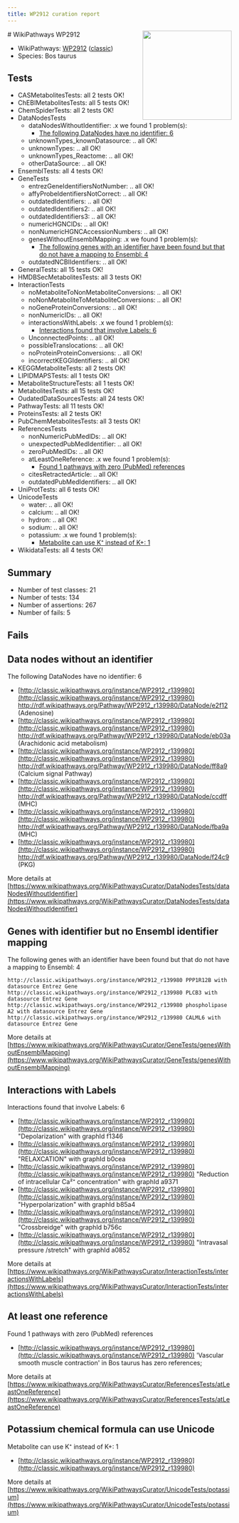 ```yaml
---
title: WP2912 curation report
---
```


<img style="float: right; width: 200px" src="https://upload.wikimedia.org/wikipedia/commons/thumb/8/83/Wplogo_with_text_500.png/640px-Wplogo_with_text_500.png" />
# WikiPathways WP2912

* WikiPathways: [WP2912](https://wikipathways.org/pathways/WP2912) ([classic](https://classic.wikipathways.org/instance/WP2912))
* Species: Bos taurus
## Tests
* CASMetabolitesTests: all 2 tests OK!
* ChEBIMetabolitesTests: all 5 tests OK!
* ChemSpiderTests: all 2 tests OK!
* DataNodesTests
    * dataNodesWithoutIdentifier: .x we found 1 problem(s):
        * [The following DataNodes have no identifier: 6](#d2d32fa5)
    * unknownTypes_knownDatasource: .. all OK!
    * unknownTypes: .. all OK!
    * unknownTypes_Reactome: .. all OK!
    * otherDataSource: .. all OK!
* EnsemblTests: all 4 tests OK!
* GeneTests
    * entrezGeneIdentifiersNotNumber: .. all OK!
    * affyProbeIdentifiersNotCorrect: .. all OK!
    * outdatedIdentifiers: .. all OK!
    * outdatedIdentifiers2: .. all OK!
    * outdatedIdentifiers3: .. all OK!
    * numericHGNCIDs: .. all OK!
    * nonNumericHGNCAccessionNumbers: .. all OK!
    * genesWithoutEnsemblMapping: .x we found 1 problem(s):
        * [The following genes with an identifier have been found but that do not have a mapping to Ensembl: 4](#40286d86)
    * outdatedNCBIIdentifiers: .. all OK!
* GeneralTests: all 15 tests OK!
* HMDBSecMetabolitesTests: all 3 tests OK!
* InteractionTests
    * noMetaboliteToNonMetaboliteConversions: .. all OK!
    * noNonMetaboliteToMetaboliteConversions: .. all OK!
    * noGeneProteinConversions: .. all OK!
    * nonNumericIDs: .. all OK!
    * interactionsWithLabels: .x we found 1 problem(s):
        * [Interactions found that involve Labels: 6](#630d267d)
    * UnconnectedPoints: .. all OK!
    * possibleTranslocations: .. all OK!
    * noProteinProteinConversions: .. all OK!
    * incorrectKEGGIdentifiers: .. all OK!
* KEGGMetaboliteTests: all 2 tests OK!
* LIPIDMAPSTests: all 1 tests OK!
* MetaboliteStructureTests: all 1 tests OK!
* MetabolitesTests: all 15 tests OK!
* OudatedDataSourcesTests: all 24 tests OK!
* PathwayTests: all 11 tests OK!
* ProteinsTests: all 2 tests OK!
* PubChemMetabolitesTests: all 3 tests OK!
* ReferencesTests
    * nonNumericPubMedIDs: .. all OK!
    * unexpectedPubMedIdentifier: .. all OK!
    * zeroPubMedIDs: .. all OK!
    * atLeastOneReference: .x we found 1 problem(s):
        * [Found 1 pathways with zero (PubMed) references](#d0a459f0)
    * citesRetractedArticle: .. all OK!
    * outdatedPubMedIdentifiers: .. all OK!
* UniProtTests: all 6 tests OK!
* UnicodeTests
    * water: .. all OK!
    * calcium: .. all OK!
    * hydron: .. all OK!
    * sodium: .. all OK!
    * potassium: .x we found 1 problem(s):
        * [Metabolite can use K⁺ instead of K+: 1](#6cc0da79)
* WikidataTests: all 4 tests OK!


## Summary

* Number of test classes: 21
* Number of tests: 134
* Number of assertions: 267
* Number of fails: 5

## Fails

<a name="d2d32fa5" />

## Data nodes without an identifier

The following DataNodes have no identifier: 6

* [http://classic.wikipathways.org/instance/WP2912_r139980](http://classic.wikipathways.org/instance/WP2912_r139980) http://rdf.wikipathways.org/Pathway/WP2912_r139980/DataNode/e2f12 (Adenosine)
* [http://classic.wikipathways.org/instance/WP2912_r139980](http://classic.wikipathways.org/instance/WP2912_r139980) http://rdf.wikipathways.org/Pathway/WP2912_r139980/DataNode/eb03a (Arachidonic acid metabolism)
* [http://classic.wikipathways.org/instance/WP2912_r139980](http://classic.wikipathways.org/instance/WP2912_r139980) http://rdf.wikipathways.org/Pathway/WP2912_r139980/DataNode/ff8a9 (Calcium signal Pathway)
* [http://classic.wikipathways.org/instance/WP2912_r139980](http://classic.wikipathways.org/instance/WP2912_r139980) http://rdf.wikipathways.org/Pathway/WP2912_r139980/DataNode/ccdff (MHC)
* [http://classic.wikipathways.org/instance/WP2912_r139980](http://classic.wikipathways.org/instance/WP2912_r139980) http://rdf.wikipathways.org/Pathway/WP2912_r139980/DataNode/fba9a (MHC)
* [http://classic.wikipathways.org/instance/WP2912_r139980](http://classic.wikipathways.org/instance/WP2912_r139980) http://rdf.wikipathways.org/Pathway/WP2912_r139980/DataNode/f24c9 (PKG)


More details at [https://www.wikipathways.org/WikiPathwaysCurator/DataNodesTests/dataNodesWithoutIdentifier](https://www.wikipathways.org/WikiPathwaysCurator/DataNodesTests/dataNodesWithoutIdentifier)

<a name="40286d86" />

## Genes with identifier but no Ensembl identifier mapping

The following genes with an identifier have been found but that do not have a mapping to Ensembl: 4
```
http://classic.wikipathways.org/instance/WP2912_r139980 PPP1R12B with datasource Entrez Gene
http://classic.wikipathways.org/instance/WP2912_r139980 PLCB3 with datasource Entrez Gene
http://classic.wikipathways.org/instance/WP2912_r139980 phospholipase A2 with datasource Entrez Gene
http://classic.wikipathways.org/instance/WP2912_r139980 CALML6 with datasource Entrez Gene
```

More details at [https://www.wikipathways.org/WikiPathwaysCurator/GeneTests/genesWithoutEnsemblMapping](https://www.wikipathways.org/WikiPathwaysCurator/GeneTests/genesWithoutEnsemblMapping)

<a name="630d267d" />

## Interactions with Labels

Interactions found that involve Labels: 6

* [http://classic.wikipathways.org/instance/WP2912_r139980](http://classic.wikipathways.org/instance/WP2912_r139980) "Depolarization" with graphId f1346
* [http://classic.wikipathways.org/instance/WP2912_r139980](http://classic.wikipathways.org/instance/WP2912_r139980) "RELAXCATION" with graphId b0cea
* [http://classic.wikipathways.org/instance/WP2912_r139980](http://classic.wikipathways.org/instance/WP2912_r139980) "Reduction of intracellular
 Ca²⁺ concentration" with graphId a9371
* [http://classic.wikipathways.org/instance/WP2912_r139980](http://classic.wikipathways.org/instance/WP2912_r139980) "Hyperpolarization" with graphId b85a4
* [http://classic.wikipathways.org/instance/WP2912_r139980](http://classic.wikipathways.org/instance/WP2912_r139980) "Crossbreidge" with graphId b756c
* [http://classic.wikipathways.org/instance/WP2912_r139980](http://classic.wikipathways.org/instance/WP2912_r139980) "Intravasal pressure
/stretch" with graphId a0852


More details at [https://www.wikipathways.org/WikiPathwaysCurator/InteractionTests/interactionsWithLabels](https://www.wikipathways.org/WikiPathwaysCurator/InteractionTests/interactionsWithLabels)

<a name="d0a459f0" />

## At least one reference

Found 1 pathways with zero (PubMed) references

* [http://classic.wikipathways.org/instance/WP2912_r139980](http://classic.wikipathways.org/instance/WP2912_r139980) 'Vascular smooth muscle contraction' in Bos taurus has zero references; 


More details at [https://www.wikipathways.org/WikiPathwaysCurator/ReferencesTests/atLeastOneReference](https://www.wikipathways.org/WikiPathwaysCurator/ReferencesTests/atLeastOneReference)

<a name="6cc0da79" />

## Potassium chemical formula can use Unicode

Metabolite can use K⁺ instead of K+: 1

* [http://classic.wikipathways.org/instance/WP2912_r139980](http://classic.wikipathways.org/instance/WP2912_r139980)


More details at [https://www.wikipathways.org/WikiPathwaysCurator/UnicodeTests/potassium](https://www.wikipathways.org/WikiPathwaysCurator/UnicodeTests/potassium)


